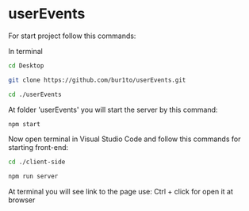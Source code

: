# userEvents


For start project follow this commands:

In terminal
```bash
cd Desktop
```

```bash
git clone https://github.com/bur1to/userEvents.git
```

```bash
cd ./userEvents
```

At folder 'userEvents' you will start the server by this command:

```bash
npm start
```

Now open terminal in Visual Studio Code and follow this commands for starting front-end:
```bash
cd ./client-side
```
```bash
npm run server
```

At terminal you will see link to the page use:
Ctrl + click for open it at browser
